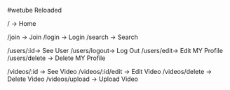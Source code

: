 #wetube Reloaded

/ -> Home

/join -> Join
/login -> Login
/search -> Search

/users/:id-> See User
/users/logout-> Log Out
/users/edit-> Edit MY Profile
/users/delete -> Delete MY Profile

/videos/:id -> See Video
/videos/:id/edit -> Edit Video
/videos/delete -> Delete Video
/videos/upload -> Upload Video
